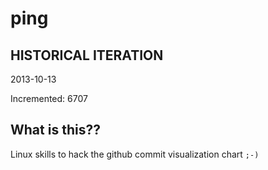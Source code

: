 # ping

## HISTORICAL ITERATION
2013-10-13

Incremented: 6707

## What is this?? 
Linux skills to hack the github commit visualization chart `;-)`
